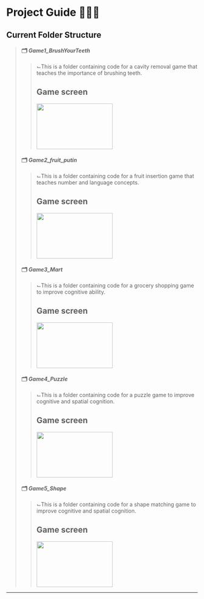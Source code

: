 # Project Guide 🧙🏻‍♂️
## Current Folder Structure
> #### 🗂 *Game1_BrushYourTeeth*
> > ⌙This is a folder containing code for a cavity removal game that teaches the importance of brushing teeth.
> > ## Game screen
> > <img src = "https://user-images.githubusercontent.com/69896751/126112735-c97754b3-ac49-4416-a178-38e1161ccce1.png" width="200" height="120">
> #### 🗂 *Game2_fruit_putin*
> > ⌙This is a folder containing code for a fruit insertion game that teaches number and language concepts.
> > ## Game screen
> > <img src = "https://user-images.githubusercontent.com/69896751/126114122-93dd17d5-abb3-4f2f-aa98-6c48316fa167.png" width="200" height="120">
> #### 🗂 *Game3_Mart*
> > ⌙This is a folder containing code for a grocery shopping game to improve cognitive ability.
> > ## Game screen
> > <img src = "https://user-images.githubusercontent.com/69896751/126115882-cc6d8471-5213-4b04-a683-68d7da05d190.png" width="200" height="120">
> #### 🗂 *Game4_Puzzle*
> > ⌙This is a folder containing code for a puzzle game to improve cognitive and spatial cognition.
> > ## Game screen
> > <img src = "https://user-images.githubusercontent.com/69896751/126113341-32ddbf54-77a5-4aa1-a5cd-7f439fb1ab06.png" width="200" height="120">
> #### 🗂 *Game5_Shape*
> > ⌙This is a folder containing code for a shape matching game to improve cognitive and spatial cognition.
> > ## Game screen
> > <img src = "https://user-images.githubusercontent.com/69896751/126114831-52595f15-3f57-462a-957e-0c3890d686e7.png" width="200" height="120">
-------------
